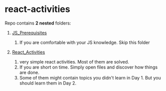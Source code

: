 # react-activities

Repo contains **2 nested** folders:

1. [JS_Prerequisites](JS_Prerequisites)
    1. If you are comfortable with your JS knowledge. Skip this folder

2. [React_Activities](React_Activities)
    1. very simple react activities. Most of them are solved.
    2. If you are short on time. Simply open files and discover how things are done.
    3. Some of them might contain topics you didn't learn in Day 1. But you should learn them in Day 2.   
